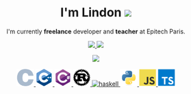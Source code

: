 <h1 align='center'>
  I'm Lindon <img src="https://media.giphy.com/media/hvRJCLFzcasrR4ia7z/giphy.gif" width="25px">
</h1>

<p align='center'>
  I'm currently <b>freelance</b> developer and <b>teacher</b> at Epitech Paris.
</p>

<p align=center>
  <a href="https://www.linkedin.com/in/lindon-aliu">
      <img src="https://img.shields.io/badge/LinkedIn-0077B5?style=for-the-badge&logo=linkedin&logoColor=white">
   </a>
  <a href="https://www.epitech.eu">
      <img src="https://img.shields.io/badge/Epitech-1a2b6d?style=for-the-badge&logo=/e/&logoColor=white">
  </a>
</p>

<p align='center'>
  <img src="https://github-readme-stats.vercel.app/api/top-langs/?username=LindonAliu&theme=dark&layout=compact&langs_count=6"" width="49%" />
</p>

<p align='center'> 
      <a href="https://www.cprogramming.com/" target="_blank" rel="noreferrer"> <img src="https://raw.githubusercontent.com/devicons/devicon/master/icons/c/c-original.svg" alt="c" width="40" height="40"/ </a>
      <a href="https://www.w3schools.com/cpp/" target="_blank" rel="noreferrer"> <img src="https://raw.githubusercontent.com/devicons/devicon/master/icons/cplusplus/cplusplus-original.svg" alt="cplusplus" width="40" height="40"/> </a>
      <a href="https://www.w3schools.com/cs/" target="_blank" rel="noreferrer"> <img src="https://raw.githubusercontent.com/devicons/devicon/master/icons/csharp/csharp-original.svg" alt="csharp" width="40" height="40"/> </a>
      <a href="https://www.rust-lang.org/" target="_blank" rel="noreferrer"> <img src="https://github.com/devicons/devicon/blob/master/icons/rust/rust-original.svg" alt="rust" width="40" height="40"/> </a>
      <a href="https://www.haskell.org/" target="_blank" rel="noreferrer"> <img src="https://upload.wikimedia.org/wikipedia/commons/1/1c/Haskell-Logo.svg" alt="haskell" width="40" height="40"/> </a>
      <a href="https://www.python.org" target="_blank" rel="noreferrer"> <img src="https://raw.githubusercontent.com/devicons/devicon/master/icons/python/python-original.svg" alt="python" width="40" height="40"/> </a>
        <a href="https://www.javascript.org" target="_blank" rel="noreferrer"> <img src="https://raw.githubusercontent.com/devicons/devicon/master/icons/javascript/javascript-original.svg" alt="python" width="40" height="40"/> </a>
        <a href="https://typescript.org" target="_blank" rel="noreferrer"> <img src="https://raw.githubusercontent.com/devicons/devicon/master/icons/typescript/typescript-original.svg" alt="python" width="40" height="40"/> </a>

</p>

<p align='center'>
